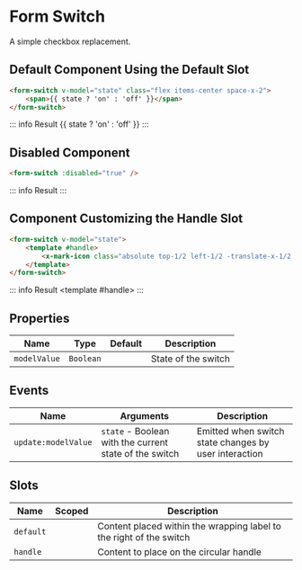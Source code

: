 <script setup>
    import FormSwitch from "../src/components/form-switch.vue"
    import { XMarkIcon } from "@heroicons/vue/24/solid"
    import { ref } from "vue"
    const state = ref(false)
</script>

# Form Switch

A simple checkbox replacement.

## Default Component Using the Default Slot
```html
<form-switch v-model="state" class="flex items-center space-x-2">
    <span>{{ state ? 'on' : 'off' }}</span>
</form-switch>
```
::: info Result
<form-switch v-model="state" class="flex items-center space-x-2"><span>{{ state ? 'on' : 'off' }}</span></form-switch>
:::

## Disabled Component
```html
<form-switch :disabled="true" />
```
::: info Result
<form-switch :disabled="true" />
:::

## Component Customizing the Handle Slot
```html
<form-switch v-model="state">
    <template #handle>
        <x-mark-icon class="absolute top-1/2 left-1/2 -translate-x-1/2 -translate-y-1/2 size-3 text-vxvue-300" />
    </template>
</form-switch>
```
::: info Result
<form-switch v-model="state"><template #handle><x-mark-icon class="absolute top-1/2 left-1/2 -translate-x-1/2 -translate-y-1/2 size-3 text-vxvue-300" /></template></form-switch>
:::

## Properties
| Name         | Type      | Default | Description         |
|--------------|-----------|---------|---------------------|
| `modelValue` | `Boolean` |         | State of the switch |

## Events
| Name                | Arguments                                              | Description                                           |
|---------------------|--------------------------------------------------------|-------------------------------------------------------|
| `update:modelValue` | `state` - Boolean with the current state of the switch | Emitted when switch state changes by user interaction |

## Slots
| Name      | Scoped | Description                                                         |
|-----------|--------|---------------------------------------------------------------------|
| `default` |        | Content placed within the wrapping label to the right of the switch |
| `handle`  |        | Content to place on the circular handle                             |
